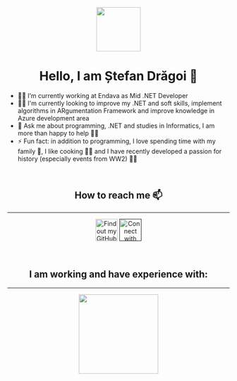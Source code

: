 
<div id="header" align="center">
  <img src="https://media.giphy.com/media/M9gbBd9nbDrOTu1Mqx/giphy.gif" width="100"/>
</div>

<h1 align="center"> Hello, I am Ștefan Drăgoi 👋 </h1>

- 👨‍💻 I’m currently working at Endava as Mid .NET Developer 
- 👨‍🎓 I'm currently looking to improve my .NET and soft skills, implement algorithms in ARgumentation Framework and improve knowledge in Azure development area
- 💬 Ask me about programming, .NET and studies in Informatics, I am more than happy to help 👨‍🏫
- ⚡ Fun fact: in addition to programming, I love spending time with my family 👫, I like cooking 👨‍🍳 and I have recently developed a passion for history (especially events from WW2) 👨‍🏫

<br/>

<div align="center">

## How to reach me 📫

---

[<img src="https://www.vectorlogo.zone/logos/github/github-tile.svg" width="50"  alt="Find out my GitHub profile" title="Find out my GitHub profile"/>](https://github.com/stefandr99)
[<img src="https://www.vectorlogo.zone/logos/linkedin/linkedin-icon.svg" width="50" alt="Connect with me on LinkedIn" title="Connect with me on LinkedIn" />]()

<br/>

## I am working and have experience with:

---



<img height="180em" src = "https://github-readme-stats.vercel.app/api/top-langs/?username=stefandr99&theme=buefy&layout=compact&title_color=ffffff&bg_color=151515&text_color=FFFEFE">